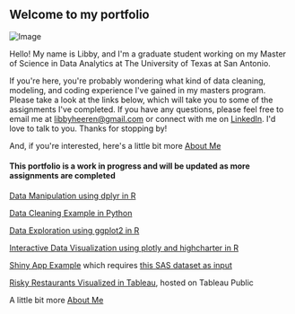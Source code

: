 ## Welcome to my portfolio  

![Image](https://photos.smugmug.com/photos/i-7CD4G5z/1/3026344e/O/i-7CD4G5z.jpg)

Hello! My name is Libby, and I'm a graduate student working on my Master of Science in Data Analytics at The University of Texas at San Antonio.

If you're here, you're probably wondering what kind of data cleaning, modeling, and coding experience I've gained in my masters program. Please take a look at the links below, which will take you to some of the assignments I've completed. If you have any questions, please feel free to email me at [libbyheeren@gmail.com](mailto:libbyheeren@gmail.com) or connect with me on [LinkedIn](https://www.linkedin.com/in/elizabethheeren/). I'd love to talk to you. Thanks for stopping by!

And, if you're interested, here's a little bit more [About Me](AboutMe.md)  


#### This portfolio is a work in progress and will be updated as more assignments are completed

[Data Manipulation using dplyr in R](https://libbyheeren.github.io/DataViz0/)

[Data Cleaning Example in Python](https://libbyheeren.github.io/BigData2/)

[Data Exploration using ggplot2 in R](https://libbyheeren.github.io/DataViz1/)

[Interactive Data Visualization using plotly and highcharter in R](https://libbyheeren.github.io/DataViz2/)

[Shiny App Example](https://libbyheeren.shinyapps.io/dv_hw3/) which requires [this SAS dataset as input](https://github.com/LibbyHeeren/DataViz3/raw/main/AAPL.sas7bdat)

[Risky Restaurants Visualized in Tableau](https://public.tableau.com/profile/libby.heeren#!/vizhome/Heeren_NUC203_Homework4/MapofRiskyRestaurants), hosted on Tableau Public

A little bit more [About Me](AboutMe.md)

